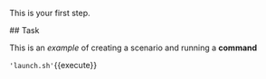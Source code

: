 This is your first step.

## Task

This is an _example_ of creating a scenario and running a **command**

`'launch.sh'`{{execute}}
